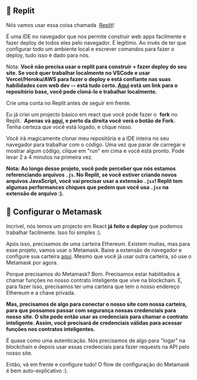 🤯 Replit
---------------------

Nós vamos usar essa coisa chamada  [Replit](https://replit.com/~)!

É uma IDE no navegador que nos permite construir web apps facilmente e fazer deploy de todos eles pelo navegador. É legítimo. Ao invés de ter que configurar todo um ambiente local e escrever comandos para fazer o deploy, tudo isso é dado para nós.

Nota: **Você não precisa usar o replit para construir + fazer deploy do seu site. Se você quer trabalhar localmente no VSCode e usar Vercel/Heroku/AWS para fazer o deploy e está confiante nas suas habilidades com web dev -- está tudo certo. [Aqui](https://github.com/buildspace/buildspace-nft-course-starter) está um link para o repositório base, você pode cloná-lo e trabalhar localmente.**

Crie uma conta no Replit antes de seguir em frente.

Eu já criei um projecto básico em react que você pode fazer o  **fork** no Replit.  **Apenas vá [aqui](https://replit.com/@adilanchian/nft-starter-project?v=1), e perto da direita você verá o botão de Fork.** Tenha certeza que você está logado, e clique nisso.

Você irá magicamente clonar meu repositória e a IDE inteira no seu navegador para trabalhar com o código. Uma vez que parar de carregar e mostrar algum código, clique em "run" em cima e você está pronto. Pode levar 2 a 4 minutos na primeira vez.

**Nota: Ao longo desse projeto, você pode perceber que nós estamos referenciando arquivos `.js`. No Replit, se você estiver criando novos arquivos JavaScript, você vai precisar usar a extensão `.jsx`! Replit tem algumas performances chiques que pedem que você usa `.jsx` na extensão de arquivo :).**

🦊 Configurar o Metamask
---------------------

Incrível, nós temos um projecto em React **já feito o deploy** que podemos trabalhar facilmente. Isso foi simples :).

Após isso, precisamos de uma carteira Ethereum. Existem muitas, mas para esse projeto, vamos usar o Metamask. Baixe a extensão de navegador e configure sua carteira [aqui](https://metamask.io/download.html). Mesmo que você já usar outra carteira, só use o Metamask por agora.

Porque precisamos do Metamask? Bom. Precisamos estar habilitados a chamar funções no nosso contrato inteligente que vive na blockchain. E, para fazer isso, precisamos ter uma carteira que tem o nosso endereço Ethereum e a chave privada.

**Mas, precisamos de algo para conectar o nosso site com nossa carteira, para que possamos passar com segurança nossas credenciais para nosso site. O site pode então usar as credenciais para chamar o contrato inteligente. Assim, você precisará de credenciais válidas para acessar funções nos contratos inteligentes.**

É quase como uma autenticação. Nós precisamos de algo para "logar" na blockchain e depois usar essas credenciais para fazer requests na API pelo nosso site.

Então, vá em frente e configure tudo! O flow de configuração do Metamask é bem auto-explicativo :).
